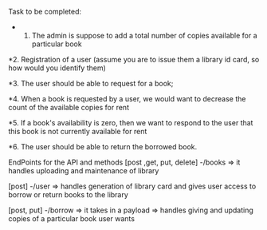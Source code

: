 Task to be completed:

* 1. The admin is suppose to add a total number of copies available for a particular book

*2. Registration of a user (assume you are to issue them a library id card, so how would you identify them)

*3. The user should be able to request for a book;

*4. When a book is requested by a user, we would want to decrease the count of the available copies for rent

*5. If a book's availability is zero, then we want to respond to the user that this book is not currently available for rent

*6. The user should be able to return the borrowed book.

EndPoints for the API and methods
[post ,get, put, delete] -/books => it handles uploading and maintenance of library

[post] -/user => handles generation of library card and gives user access to borrow or return books to the library

[post, put] -/borrow => it takes in a payload =>  handles giving and updating copies of a particular book user wants  
